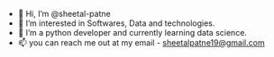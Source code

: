 - 👋 Hi, I’m @sheetal-patne
- 👀 I’m interested in Softwares, Data and technologies.
- 🌱 I’m a python developer and currently learning data science.
- 📫 you can reach me out at my email - sheetalpatne19@gmail.com

